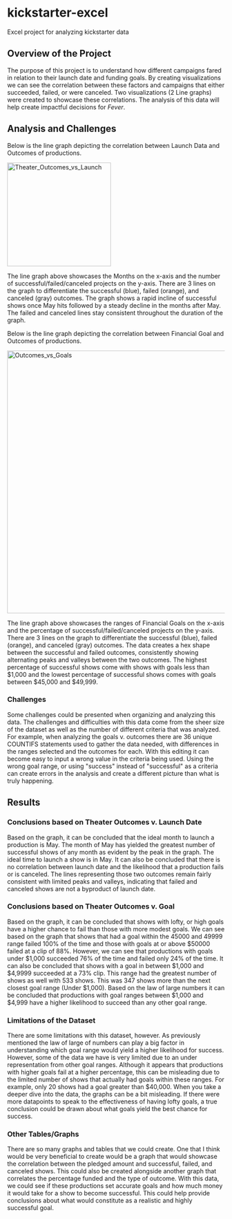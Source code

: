 # kickstarter-excel
Excel project for analyzing kickstarter data



## Overview of the Project

The purpose of this project is to understand how different campaigns fared in relation to their launch date and funding goals. By creating visualizations we can see the correlation between these factors and campaigns that either succeeded, failed, or were canceled. Two visualizations (2 Line graphs) were created to showcase these correlations. The analysis of this data will help create impactful decisions for *Fever*.

## Analysis and Challenges

Below is the line graph depicting the correlation between Launch Data and Outcomes of productions.

<img width="240" alt="Theater_Outcomes_vs_Launch" src="https://user-images.githubusercontent.com/102189324/163723206-612c42dd-33bd-42f4-bb7c-5a6da12e5906.png">

The line graph above showcases the Months on the x-axis and the number of successful/failed/canceled projects on the y-axis. There are 3 lines on the graph to differentiate the successful (blue), failed (orange), and canceled (gray) outcomes. The graph shows a rapid incline of successful shows once May hits followed by a steady decline in the months after May. The failed and canceled lines stay consistent throughout the duration of the graph.

Below is the line graph depicting the correlation between Financial Goal and Outcomes of productions.

<img width="608" alt="Outcomes_vs_Goals" src="https://user-images.githubusercontent.com/102189324/163723198-0e7f57ab-d3a0-4cf3-bf7c-1cd3bc6ae459.png">

The line graph above showcases the ranges of Financial Goals on the x-axis and the percentage of successful/failed/canceled projects on the y-axis. There are 3 lines on the graph to differentiate the successful (blue), failed (orange), and canceled (gray) outcomes. The data creates a hex shape between the successful and failed outcomes, consistently showing alternating peaks and valleys between the two outcomes. The highest percentage of successful shows come with shows with goals less than $1,000 and the lowest percentage of successful shows comes with goals between $45,000 and $49,999.

### Challenges

Some challenges could be presented when organizing and analyzing this data. The challenges and difficulties with this data come from the sheer size of the dataset as well as the number of different criteria that was analyzed. For example, when analyzing the goals v. outcomes there are 36 unique COUNTIFS statements used to gather the data needed, with differences in the ranges selected and the outcomes for each. With this editing it can become easy to input a wrong value in the criteria being used. Using the wrong goal range, or using "success" instead of "successful" as a criteria can create errors in the analysis and create a different picture than what is truly happening.
 
## Results
 
### Conclusions based on Theater Outcomes v. Launch Date
 
Based on the graph, it can be concluded that the ideal month to launch a production is May. The month of May has yielded the greatest number of successful shows of any month as evident by the peak in the graph. The ideal time to launch a show is in May. It can also be concluded that there is no correlation between launch date and the likelihood that a production fails or is canceled. The lines representing those two outcomes remain fairly consistent with limited peaks and valleys, indicating that failed and canceled shows are not a byproduct of launch date.

### Conclusions based on Theater Outcomes v. Goal

Based on the graph, it can be concluded that shows with lofty, or high goals have a higher chance to fail than those with more modest goals. We can see based on the graph that shows that had a goal within the 45000 and 49999 range failed 100% of the time and those with goals at or above $50000 failed at a clip of 88%. However, we can see that productions with goals under $1,000 succeeded 76% of the time and failed only 24% of the time. It can also be concluded that shows with a goal in between $1,000 and $4,9999 succeeded at a 73% clip. This range had the greatest number of shows as well with 533 shows. This was 347 shows more than the next closest goal range (Under $1,000). Based on the law of large numbers it can be concluded that productions with goal ranges between $1,000 and $4,999 have a higher likelihood to succeed than any other goal range.

### Limitations of the Dataset

There are some limitations with this dataset, however. As previously mentioned the law of large of numbers can play a big factor in understanding which goal range would yield a higher likelihood for success. However, some of the data we have is very limited due to an under representation from other goal ranges. Although it appears that productions with higher goals fail at a higher percentage, this can be misleading due to the limited number of shows that actually had goals within these ranges. For example, only 20 shows had a goal greater than $40,000. When you take a deeper dive into the data, the graphs can be a bit misleading. If there were more datapoints to speak to the effectiveness of having lofty goals, a true conclusion could be drawn about what goals yield the best chance for success.

 ### Other Tables/Graphs

There are so many graphs and tables that we could create. One that I think would be very beneficial to create would be a graph that would showcase the correlation between the pledged amount and successful, failed, and canceled shows. This could also be created alongside another graph that correlates the percentage funded and the type of outcome. With this data, we could see if these productions set accurate goals and how much money it would take for a show to become successful. This could help provide conclusions about what would constitute as a realistic and highly successful goal.
